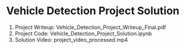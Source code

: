 # Vehicle Detection Project Solution

1. Project Writeup: Vehicle_Detection_Project_Writeup_Final.pdf
2. Project Code: Vehicle_Detection_Project_Solution.ipynb
3. Solution Video: project_video_processed.mp4 
